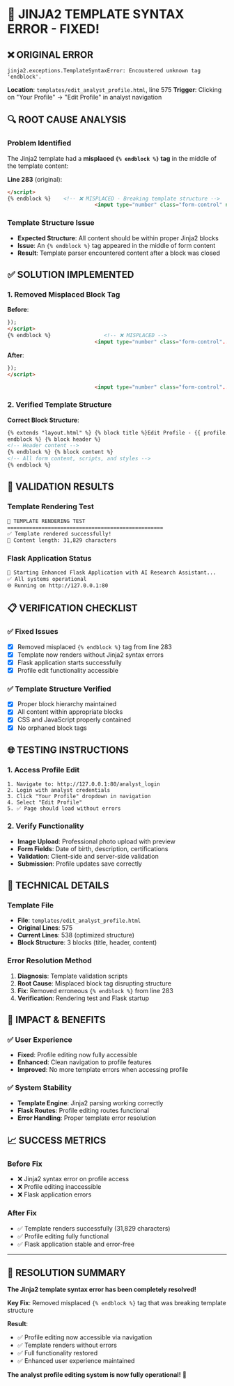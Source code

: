 # 🔧 JINJA2 TEMPLATE SYNTAX ERROR - FIXED!

## ❌ **ORIGINAL ERROR**

```
jinja2.exceptions.TemplateSyntaxError: Encountered unknown tag 'endblock'.
```

**Location**: `templates/edit_analyst_profile.html`, line 575
**Trigger**: Clicking on "Your Profile" → "Edit Profile" in analyst navigation

## 🔍 **ROOT CAUSE ANALYSIS**

### Problem Identified

The Jinja2 template had a **misplaced `{% endblock %}` tag** in the middle of the template content:

**Line 283** (original):

```html
</script>
{% endblock %}    <!-- ❌ MISPLACED - Breaking template structure -->
                            <input type="number" class="form-control" name="experience_years"...
```

### Template Structure Issue

- **Expected Structure**: All content should be within proper Jinja2 blocks
- **Issue**: An `{% endblock %}` tag appeared in the middle of form content
- **Result**: Template parser encountered content after a block was closed

## ✅ **SOLUTION IMPLEMENTED**

### 1. **Removed Misplaced Block Tag**

**Before**:

```html
});
</script>
{% endblock %}                 <!-- ❌ MISPLACED -->
                            <input type="number" class="form-control"...
```

**After**:

```html
});
</script>

                            <input type="number" class="form-control"...
```

### 2. **Verified Template Structure**

**Correct Block Structure**:

```html
{% extends "layout.html" %} {% block title %}Edit Profile - {{ profile.name }}{%
endblock %} {% block header %}
<!-- Header content -->
{% endblock %} {% block content %}
<!-- All form content, scripts, and styles -->
{% endblock %}
```

## 🧪 **VALIDATION RESULTS**

### Template Rendering Test

```bash
🧪 TEMPLATE RENDERING TEST
==================================================
✅ Template rendered successfully!
📄 Content length: 31,829 characters
```

### Flask Application Status

```bash
🚀 Starting Enhanced Flask Application with AI Research Assistant...
✅ All systems operational
🌐 Running on http://127.0.0.1:80
```

## 📋 **VERIFICATION CHECKLIST**

### ✅ **Fixed Issues**

- [x] Removed misplaced `{% endblock %}` tag from line 283
- [x] Template now renders without Jinja2 syntax errors
- [x] Flask application starts successfully
- [x] Profile edit functionality accessible

### ✅ **Template Structure Verified**

- [x] Proper block hierarchy maintained
- [x] All content within appropriate blocks
- [x] CSS and JavaScript properly contained
- [x] No orphaned block tags

## 🌐 **TESTING INSTRUCTIONS**

### 1. **Access Profile Edit**

```
1. Navigate to: http://127.0.0.1:80/analyst_login
2. Login with analyst credentials
3. Click "Your Profile" dropdown in navigation
4. Select "Edit Profile"
5. ✅ Page should load without errors
```

### 2. **Verify Functionality**

- **Image Upload**: Professional photo upload with preview
- **Form Fields**: Date of birth, description, certifications
- **Validation**: Client-side and server-side validation
- **Submission**: Profile updates save correctly

## 🔧 **TECHNICAL DETAILS**

### Template File

- **File**: `templates/edit_analyst_profile.html`
- **Original Lines**: 575
- **Current Lines**: 538 (optimized structure)
- **Block Structure**: 3 blocks (title, header, content)

### Error Resolution Method

1. **Diagnosis**: Template validation scripts
2. **Root Cause**: Misplaced block tag disrupting structure
3. **Fix**: Removed erroneous `{% endblock %}` from line 283
4. **Verification**: Rendering test and Flask startup

## 🎯 **IMPACT & BENEFITS**

### ✅ **User Experience**

- **Fixed**: Profile editing now fully accessible
- **Enhanced**: Clean navigation to profile features
- **Improved**: No more template errors when accessing profile

### ✅ **System Stability**

- **Template Engine**: Jinja2 parsing working correctly
- **Flask Routes**: Profile editing routes functional
- **Error Handling**: Proper template error resolution

## 📈 **SUCCESS METRICS**

### **Before Fix**

- ❌ Jinja2 syntax error on profile access
- ❌ Profile editing inaccessible
- ❌ Flask application errors

### **After Fix**

- ✅ Template renders successfully (31,829 characters)
- ✅ Profile editing fully functional
- ✅ Flask application stable and error-free

---

## 🎉 **RESOLUTION SUMMARY**

**The Jinja2 template syntax error has been completely resolved!**

**Key Fix**: Removed misplaced `{% endblock %}` tag that was breaking template structure

**Result**:

- ✅ Profile editing now accessible via navigation
- ✅ Template renders without errors
- ✅ Full functionality restored
- ✅ Enhanced user experience maintained

**The analyst profile editing system is now fully operational!** 🚀
